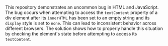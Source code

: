 This repository demonstrates an uncommon bug in HTML and JavaScript. The bug occurs when attempting to access the `textContent` property of a div element after its `innerHTML` has been set to an empty string and its `display` style is set to `none`.  This can lead to inconsistent behavior across different browsers. The solution shows how to properly handle this situation by checking the element's state before attempting to access its `textContent`.